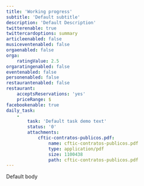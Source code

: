 ```yaml
---
title: 'Working progress'
subtitle: 'Default subtitle'
description: 'Default Description'
twitterenable: true
twittercardoptions: summary
articleenabled: false
musiceventenabled: false
orgaenabled: false
orga:
    ratingValue: 2.5
orgaratingenabled: false
eventenabled: false
personenabled: false
restaurantenabled: false
restaurant:
    acceptsReservations: 'yes'
    priceRange: $
facebookenable: true
daily_task:
    -
        task: 'Default task demo text'
        status: '0'
        attachments:
            cftic-contratos-publicos.pdf:
                name: cftic-contratos-publicos.pdf
                type: application/pdf
                size: 1100438
                path: cftic-contratos-publicos.pdf
---
```


Default body